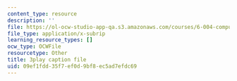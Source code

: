 ```yaml
---
content_type: resource
description: ''
file: https://ol-ocw-studio-app-qa.s3.amazonaws.com/courses/6-004-computation-structures-spring-2017/09ef1fdd35f7ef0d9bf8ec5ad7efdc69_q38KAGAKORk.srt
file_type: application/x-subrip
learning_resource_types: []
ocw_type: OCWFile
resourcetype: Other
title: 3play caption file
uid: 09ef1fdd-35f7-ef0d-9bf8-ec5ad7efdc69
---
```

